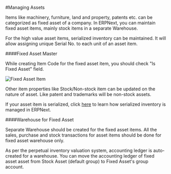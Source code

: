 #Managing Assets

Items like machinery, furniture, land and property, patents etc. can be categorized as fixed asset of a company. In ERPNext, you can maintain fixed asset items, mainly stock items in a separate Warehouse.

For the high value asset items, serialized inventory can be maintained. It will allow assigning unique Serial No. to each unit of an asset item.

####Fixed Asset Master

While creating Item Code for the fixed asset item, you should check "Is Fixed Asset" field.

<img alt ="Fixed Asset Item" class="screenshot" src="{{docs_base_url}}/assets/img/articles/managing-assets-1.png">

Other item properties like Stock/Non-stock item can be updated on the nature of asset. Like patent and trademarks will be non-stock assets.

If your asset item is serialized, click [here]({{docs_base_url}}/user/videos/learn/serialized-inventory.html) to learn how serialized inventory is managed in ERPNext.

####Warehouse for Fixed Asset

Separate Warehouse should be created for the fixed asset items. All the sales, purchase and stock transactions for asset items should be done for fixed asset warehouse only.

As per the perpetual inventory valuation system, accounting ledger is auto-created for a warehouse. You can move the accounting ledger of fixed asset asset from Stock Asset (default group) to Fixed Asset's group account.

<!-- markdown -->